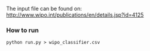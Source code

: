 The input file can be found on: http://www.wipo.int/publications/en/details.jsp?id=4125

### How to run
```
python run.py > wipo_classifier.csv
```
